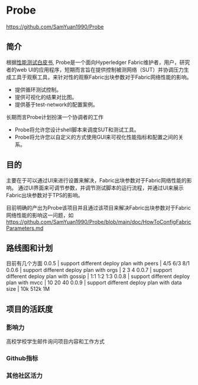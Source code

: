 # Probe
<!-- 合适的项目名称（非暴力、色情、歧视，符合相关国家法规规定）-->
https://github.com/SamYuan1990/Probe
<!-- 如果项目主要的托管平台不是Github，需要在Github.com建立mirror镜像，并提供链接 -->
<!-- 项目内容的要求
- 开源许可证License：Apache 2.0或兼容协议
- 完整的Readme
- 贡献流程Contribution guideline
- 持续集成（文档类项目除外）
- commit需要有sign-off
-->

## 简介
根据[性能测试白皮书](https://www.hyperledger.org/learn/publications/blockchain-performance-metrics), Probe是一个面向Hyperledger Fabric维护者，用户，研究者的web UI的应用程序，短期而言旨在提供控制被测网络（SUT）并协调压力生成工具于观察工具，来针对性的观察Fabric出块参数对于Fabric网络性能的影响。

- 提供循环测试控制。
- 提供可视化的结果对比图。
- 提供基于test-network的配置案例。

长期而言Probe计划扮演一个协调者的工作

- Probe将允许您设计shell脚本来调度SUT和测试工具。
- Probe将允许您以自定义的方式使用GUI来可视化性能指标和配置之间的关系。

## 目的
<!-- 相比于其他项目，这个项目不同之处在哪？ -->
<!-- 解决了什么痛点？-->
主要在于可以通过UI来进行设置来解决，Fabric出块参数对于Fabric网络性能的影响。
通过UI界面来可调节参数，并调节测试脚本的运行流程，并通过UI来展示Fabric出块参数对于TPS的影响。
<!-- 是否开辟了具有前瞻性和预见性的领域？或者有清晰明确的产出物？ -->
目前明确的产出为Probe该项目并且通过该项目来解决Fabric出块参数对于Fabric网络性能的影响这一问题，如
https://github.com/SamYuan1990/Probe/blob/main/doc/HowToConfigFabricParameters.md

## 路线图和计划
目前有几个方面
0.0.5 | support different deploy plan with peers | 4/5 6/3 8/1
0.0.6 | support different deploy plan with orgs | 2 3 4
0.0.7 | support different deploy plan with gossip | 1:1 1:2 1:3
0.0.8 | support different deploy plan with mvcc | 10 20 40
0.0.9 | support different deploy plan with data size | 10k 512k 1M

## 项目的活跃度
### 影响力
<!-- 请尽可能提供项目被引用，参考的链接 -->
高校学校学生邮件询问项目内容和工作方式

### Github指标
<!-- 在评审的过程中，评委会翻阅Github的硬性活跃度指标 -->
<!-- 包括clones，Fork，Stars，Issues，Discussions，维护者maintainers，来自贡献者的commits -->

### 其他社区活力
<!-- Github之外或者自身难以统计的数据，如其他社群（微信，RocketChat，新媒体，视频平台），讨论（微博，Twitter话题）等等 -->
